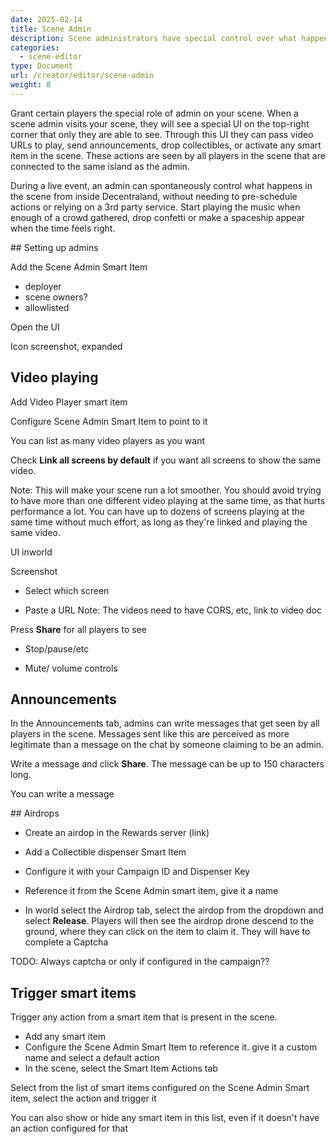 ```yaml
---
date: 2025-02-14
title: Scene Admin
description: Scene administrators have special control over what happens in the scene in real time.
categories:
  - scene-editor
type: Document
url: /creator/editor/scene-admin
weight: 8
---
```


Grant certain players the special role of admin on your scene. When a scene admin visits your scene, they will see a special UI on the top-right corner that only they are able to see. Through this UI they can pass video URLs to play, send announcements, drop collectibles, or activate any smart item in the scene. These actions are seen by all players in the scene that are connected to the same island as the admin.

During a live event, an admin can spontaneously control what happens in the scene from inside Decentraland, without needing to pre-schedule actions or relying on a 3rd party service. Start playing the music when enough of a crowd gathered, drop confetti or make a spaceship appear when the time feels right.

## Setting up admins

Add the Scene Admin Smart Item

- deployer
- scene owners?
- allowlisted

Open the UI

Icon screenshot, expanded

## Video playing

Add Video Player smart item

Configure Scene Admin Smart Item to point to it

You can list as many video players as you want

Check **Link all screens by default** if you want all screens to show the same video.

Note: This will make your scene run a lot smoother. You should avoid trying to have more than one different video playing at the same time, as that hurts performance a lot. You can have up to dozens of screens playing at the same time without much effort, as long as they're linked and playing the same video.

UI inworld

Screenshot

- Select which screen

- Paste a URL
  Note: The videos need to have CORS, etc, link to video doc

Press **Share** for all players to see

- Stop/pause/etc

- Mute/ volume controls

## Announcements

In the Announcements tab, admins can write messages that get seen by all players in the scene. Messages sent like this are perceived as more legitimate than a message on the chat by someone claiming to be an admin.

Write a message and click **Share**. The message can be up to 150 characters long.

You can write a message

## Airdrops

- Create an airdop in the Rewards server (link)

- Add a Collectible dispenser Smart Item

- Configure it with your Campaign ID and Dispenser Key

- Reference it from the Scene Admin smart item, give it a name

- In world select the Airdrop tab, select the airdop from the dropdown and select **Release**. Players will then see the airdrop drone descend to the ground, where they can click on the item to claim it. They will have to complete a Captcha

TODO: Always captcha or only if configured in the campaign??

## Trigger smart items

Trigger any action from a smart item that is present in the scene.

- Add any smart item
- Configure the Scene Admin Smart Item to reference it. give it a custom name and select a default action
- In the scene, select the Smart Item Actions tab

Select from the list of smart items configured on the Scene Admin Smart item, select the action and trigger it

You can also show or hide any smart item in this list, even if it doesn't have an action configured for that
